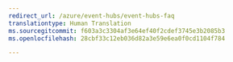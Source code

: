 ```yaml
---
redirect_url: /azure/event-hubs/event-hubs-faq
translationtype: Human Translation
ms.sourcegitcommit: f603a3c3304af3e64ef40f2cdef3745e3b2085b3
ms.openlocfilehash: 28cbf33c12eb036d82a3e59e6ea0f0cd1104f784

---
```




<!--HONumber=Feb17_HO1-->


